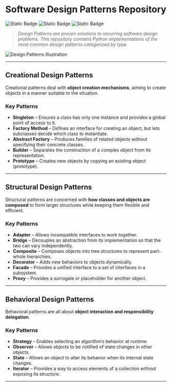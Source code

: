 #  Software Design Patterns Repository

![Static Badge](https://img.shields.io/badge/Creational_Design_Patterns-red) 
![Static Badge](https://img.shields.io/badge/Structural_Design_Patterns-gray) 
![Static Badge](https://img.shields.io/badge/Behavioural_Design_Patterns-blue)

>  *Design Patterns are proven solutions to recurring software design problems. This repository contains Python implementations of the most common design patterns categorized by type.*

![Design Patterns Illustration](https://github.com/user-attachments/assets/ce8c7fc7-58f8-4660-bcdd-43a0de4e6a44)

---

##  Creational Design Patterns
Creational patterns deal with **object creation mechanisms**, aiming to create objects in a manner suitable to the situation.

###  Key Patterns
- **Singleton** – Ensures a class has only one instance and provides a global point of access to it.
- **Factory Method** – Defines an interface for creating an object, but lets subclasses decide which class to instantiate.
- **Abstract Factory** – Produces families of related objects without specifying their concrete classes.
- **Builder** – Separates the construction of a complex object from its representation.
- **Prototype** – Creates new objects by copying an existing object (prototype).

---

##  Structural Design Patterns
Structural patterns are concerned with **how classes and objects are composed** to form larger structures while keeping them flexible and efficient.

###  Key Patterns
- **Adapter** – Allows incompatible interfaces to work together.
- **Bridge** – Decouples an abstraction from its implementation so that the two can vary independently.
- **Composite** – Composes objects into tree structures to represent part-whole hierarchies.
- **Decorator** – Adds new behaviors to objects dynamically.
- **Facade** – Provides a unified interface to a set of interfaces in a subsystem.
- **Proxy** – Provides a surrogate or placeholder for another object.

---

##  Behavioral Design Patterns
Behavioral patterns are all about **object interaction and responsibility delegation**.

###  Key Patterns
- **Strategy** – Enables selecting an algorithm’s behavior at runtime.
- **Observer** – Allows objects to be notified of state changes in other objects.
- **State** – Allows an object to alter its behavior when its internal state changes.
- **Iterator** – Provides a way to access elements of a collection without exposing its structure.

---

